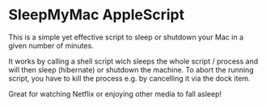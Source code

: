 # SleepMyMac AppleScript

This is a simple yet effective script to sleep or shutdown your Mac in a given number of minutes.

It works by calling a shell script wich sleeps the whole script / process and will then sleep (hibernate) or shutdown the machine. To abort the running script, you have to kill the process e.g. by cancelling it via the dock item.

Great for watching Netflix or enjoying other media to fall asleep!
